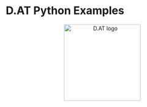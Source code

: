 # D.AT Python Examples

<div align="center">
  <a href="http://d.at/ref/github">
    <img src="https://d.at/static/dat/images/logo-512.png" alt="D.AT logo" width="200">
  </a>
</div>


